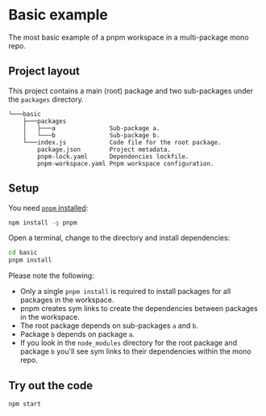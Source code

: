 # Basic example

The most basic example of a pnpm workspace in a multi-package mono repo.

## Project layout

This project contains a main (root) package and two sub-packages under the `packages` directory.

```
└───basic
    ├───packages
    │   ├───a				Sub-package a.
    │   └───b				Sub-package b.
	└───index.js			Code file for the root package.
	    package.json		Project metadata.
	 	pnpm-lock.yaml  	Dependencies lockfile.
 	    pnpm-workspace.yaml Pnpm workspace configuration.
```

## Setup

You need [`pnpm` installed](https://pnpm.io/installation):

```bash
npm install -g pnpm
```

Open a terminal, change to the directory and install dependencies:

```bash
cd basic
pnpm install
```

Please note the following:
- Only a single `pnpm install` is required to install packages for all packages in the workspace.
- pnpm creates sym links to create the dependencies between packages in the workspace.
- The root package depends on sub-packages `a` and `b`. 
- Package `b` depends on package `a`.
- If you look in the `node_modules` directory for the root package and package `b` you'll see sym links to their dependencies within the mono repo.

## Try out the code

```bash
npm start
```



